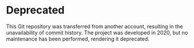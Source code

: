 # Deprecated
This Git repository was transferred from another account, resulting in the unavailability of commit history. The project was developed in 2020, but no maintenance has been performed, rendering it deprecated.
